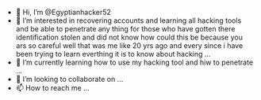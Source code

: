 - 👋 Hi, I’m @Egyptianhacker52
- 👀 I’m interested in recovering accounts and learning all hacking tools and be able to penetrate any thing for those who have gotten there identification stolen and did not know how could this be because you ars so careful well that was me like 20 yrs ago and every since i have been trying to learn everthing it is to know about hacking ...
- 🌱 I’m currently learning how to use my hacking tool and hiw to penetrate ...
- 💞️ I’m looking to collaborate on ...
- 📫 How to reach me ...

<!---
Egyptianhacker52/Egyptianhacker52 is a ✨ special ✨ repository because its `README.md` (this file) appears on your GitHub profile.
You can click the Preview link to take a look at your changes.
--->
